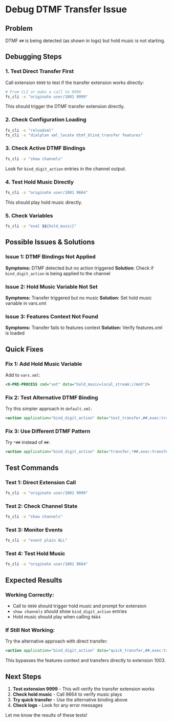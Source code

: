 # Debug DTMF Transfer Issue

## Problem
DTMF `##` is being detected (as shown in logs) but hold music is not starting.

## Debugging Steps

### 1. Test Direct Transfer First
Call extension `9999` to test if the transfer extension works directly:
```bash
# From CLI or make a call to 9999
fs_cli -x "originate user/1001 9999"
```
This should trigger the DTMF transfer extension directly.

### 2. Check Configuration Loading
```bash
fs_cli -x "reloadxml"
fs_cli -x "dialplan xml_locate dtmf_blind_transfer features"
```

### 3. Check Active DTMF Bindings
```bash
fs_cli -x "show channels"
```
Look for `bind_digit_action` entries in the channel output.

### 4. Test Hold Music Directly
```bash
fs_cli -x "originate user/1001 9664"
```
This should play hold music directly.

### 5. Check Variables
```bash
fs_cli -x "eval $${hold_music}"
```

## Possible Issues & Solutions

### Issue 1: DTMF Bindings Not Applied
**Symptoms:** DTMF detected but no action triggered
**Solution:** Check if `bind_digit_action` is being applied to the channel

### Issue 2: Hold Music Variable Not Set
**Symptoms:** Transfer triggered but no music
**Solution:** Set hold music variable in vars.xml

### Issue 3: Features Context Not Found
**Symptoms:** Transfer fails to features context
**Solution:** Verify features.xml is loaded

## Quick Fixes

### Fix 1: Add Hold Music Variable
Add to `vars.xml`:
```xml
<X-PRE-PROCESS cmd="set" data="hold_music=local_stream://moh"/>
```

### Fix 2: Test Alternative DTMF Binding
Try this simpler approach in `default.xml`:
```xml
<action application="bind_digit_action" data="test_transfer,##,exec:transfer,1003 XML default"/>
```

### Fix 3: Use Different DTMF Pattern
Try `*##` instead of `##`:
```xml
<action application="bind_digit_action" data="transfer,*##,exec:transfer,dtmf_blind_transfer XML features"/>
```

## Test Commands

### Test 1: Direct Extension Call
```bash
fs_cli -x "originate user/1001 9999"
```

### Test 2: Check Channel State
```bash
fs_cli -x "show channels"
```

### Test 3: Monitor Events
```bash
fs_cli -x "event plain ALL"
```

### Test 4: Test Hold Music
```bash
fs_cli -x "originate user/1001 9664"
```

## Expected Results

### Working Correctly:
- Call to `9999` should trigger hold music and prompt for extension
- `show channels` should show `bind_digit_action` entries
- Hold music should play when calling `9664`

### If Still Not Working:
Try the alternative approach with direct transfer:
```xml
<action application="bind_digit_action" data="quick_transfer,##,exec:transfer,1003 XML default"/>
```

This bypasses the features context and transfers directly to extension 1003.

## Next Steps

1. **Test extension 9999** - This will verify the transfer extension works
2. **Check hold music** - Call 9664 to verify music plays
3. **Try quick transfer** - Use the alternative binding above
4. **Check logs** - Look for any error messages

Let me know the results of these tests!

